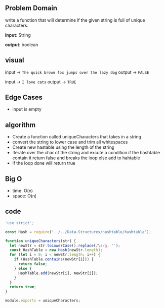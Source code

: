 ## Problem Domain
 write a function that will determine if the given string is full of unique characters.

 **input**: String

 **output**: boolean

 ## visual 

 input -> `The quick brown fox jumps over the lazy dog`
 output -> `FALSE`

 input -> `I love cats`
 output -> `TRUE`


## Edge Cases
- input is empty


## algorithm

- Create a function called uniqueCharacters that takes in a string
- convert the string to lower case and trim all whitespaces
- Create new hastable using the length of the string
- Iterate over the char of the string and excute a condition if the hashtable contain it return false and breaks the loop else add to hahtable
- if the loop done will return true

## Big O
- time: O(n)
- space: O(n)

## code

```javascript
'use strict';

const Hash = require('../../Data-Structures/hashtable/hashtable');

function uniqueCharacters(str) {
  let newStr = str.toLowerCase().replace(/\s/g, '');
  const HashTable = new Hash(newStr.length);
  for (let i = 0; i < newStr.length; i++) {
    if (HashTable.contains(newStr[i])) {
      return false;
    } else {
      HashTable.add(newStr[i], newStr[i]);
    }
  }
  return true;
}

module.exports = uniqueCharacters;
```